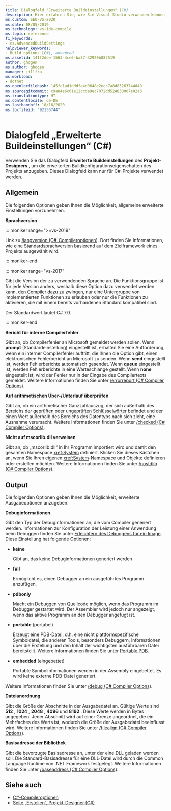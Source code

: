 ```yaml
---
title: Dialogfeld "Erweiterte Buildeinstellungen" (C#)
description: Hier erfahren Sie, wie Sie Visual Studio verwenden können, um die erweiterten Buildkonfigurationseigenschaften des Projekts anzugeben.
ms.custom: SEO-VS-2020
ms.date: 08/05/2019
ms.technology: vs-ide-compile
ms.topic: reference
f1_keywords:
- cs.AdvancedBuildSettings
helpviewer_keywords:
- Build options [C#], advanced
ms.assetid: 141f2dee-1563-4ce6-ba37-32920b082519
author: ghogen
ms.author: ghogen
manager: jillfra
ms.workload:
- dotnet
ms.openlocfilehash: 145fc1ad1dddfa4d0648e2ecc7a8d85263744d49
ms.sourcegitcommit: c9a84e6c01e12ccda9ec7072dd524830007e02a3
ms.translationtype: HT
ms.contentlocale: de-DE
ms.lasthandoff: 10/16/2020
ms.locfileid: "92136744"
---
```

# <a name="advanced-build-settings-dialog-box-c"></a>Dialogfeld „Erweiterte Buildeinstellungen“ (C#)

Verwenden Sie das Dialogfeld **Erweiterte Buildeinstellungen** des **Projekt-Designers** , um die erweiterten Buildkonfigurationseigenschaften des Projekts anzugeben. Dieses Dialogfeld kann nur für C#-Projekte verwendet werden.

## <a name="general"></a>Allgemein

Die folgenden Optionen geben Ihnen die Möglichkeit, allgemeine erweiterte Einstellungen vorzunehmen.

**Sprachversion**

::: moniker range=">=vs-2019"

Link zu [/langversion (C#-Compileroptionen](/dotnet/csharp/language-reference/compiler-options/langversion-compiler-option)). Dort finden Sie Informationen, wie eine Standardsprachversion basierend auf dem Zielframework eines Projekts ausgewählt wird.

::: moniker-end

::: moniker range="vs-2017"

Gibt die Version der zu verwendenden Sprache an. Die Funktionsgruppe ist für jede Version anders, weshalb diese Option dazu verwendet werden kann, den Compiler dazu zu zwingen, nur eine Untergruppe von implementierten Funktionen zu erlauben oder nur die Funktionen zu aktivieren, die mit einem bereits vorhandenen Standard kompatibel sind.

Der Standardwert lautet C# 7.0.

::: moniker-end

**Bericht für interne Compilerfehler**

Gibt an, ob Compilerfehler an Microsoft gemeldet werden sollen. Wenn **prompt** (Standardeinstellung) eingestellt ist, erhalten Sie eine Aufforderung, wenn ein interner Compilerfehler auftritt, die Ihnen die Option gibt, einen elektronischen Fehlerbericht an Microsoft zu senden. Wenn **send** eingestellt ist, werden Fehlerberichte automatisch gesendet. Wenn **queue** eingestellt ist, werden Fehlerberichte in eine Warteschlange gestellt. Wenn **none** eingestellt ist, wird der Fehler nur in der Eingabe des Compilertexts gemeldet. Weitere Informationen finden Sie unter [/errorreport (C# Compiler Options)](/dotnet/csharp/language-reference/compiler-options/errorreport-compiler-option).

**Auf arithmetischen Über-/Unterlauf überprüfen**

Gibt an, ob ein arithmetischer Ganzzahlauszug, der sich außerhalb des Bereichs der [geprüften](/dotnet/csharp/language-reference/keywords/checked) oder [ungeprüften Schlüsselwörter](/dotnet/csharp/language-reference/keywords/unchecked) befindet und der einen Wert außerhalb des Bereichs des Datentyps nach sich zieht, eine Ausnahme verursacht. Weitere Informationen finden Sie unter [/checked (C# Compiler Options)](/dotnet/csharp/language-reference/compiler-options/checked-compiler-option).

**Nicht auf mscorlib.dll verweisen**

Gibt an, ob „mscorlib.dll“ in Ihr Programm importiert wird und damit den gesamten Namespace <xref:System> definiert. Klicken Sie dieses Kästchen an, wenn Sie Ihren eigenen <xref:System>-Namespace und Objekte definieren oder erstellen möchten. Weitere Informationen finden Sie unter [/nostdlib (C# Compiler Options)](/dotnet/csharp/language-reference/compiler-options/nostdlib-compiler-option).

## <a name="output"></a>Output

Die folgenden Optionen geben Ihnen die Möglichkeit, erweiterte Ausgabeoptionen anzugeben.

**Debuginformationen**

Gibt den Typ der Debuginformationen an, die vom Compiler generiert werden. Informationen zur Konfiguration der Leistung einer Anwendung beim Debuggen finden Sie unter [Erleichtern des Debuggens für ein Image](/dotnet/framework/debug-trace-profile/making-an-image-easier-to-debug). Diese Einstellung hat folgende Optionen:

- **keine**

   Gibt an, das keine Debuginformationen generiert werden

- **full**

   Ermöglicht es, einen Debugger an ein ausgeführtes Programm anzufügen.

- **pdbonly**

   Macht ein Debuggen von Quellcode möglich, wenn das Programm im Debugger gestartet wird. Der Assembler wird jedoch nur angezeigt, wenn das aktive Programm an den Debugger angefügt ist.

- **portable** (portabel)

   Erzeugt eine PDB-Datei, d.h. eine nicht plattformspezifische Symboldatei, die anderen Tools, besonders Debuggern, Informationen über die Erstellung und den Inhalt der wichtigsten ausführbaren Datei bereitstellt. Weitere Informationen finden Sie unter [Portable PDB](https://github.com/dotnet/core/blob/master/Documentation/diagnostics/portable_pdb.md).

- **embedded** (eingebettet)

   Portable Symbolinformationen werden in der Assembly eingebettet. Es wird keine externe PDB-Datei generiert.

Weitere Informationen finden Sie unter [/debug (C# Compiler Options)](/dotnet/csharp/language-reference/compiler-options/debug-compiler-option).

**Dateianordnung**

Gibt die Größe der Abschnitte in der Ausgabedatei an. Gültige Werte sind **512** , **1024** , **2048** , **4096** und **8192** . Diese Werte werden in Bytes angegeben. Jeder Abschnitt wird auf einer Grenze angeordnet, die ein Mehrfaches des Werts ist, wodurch die Größe der Ausgabedatei beeinflusst wird. Weitere Informationen finden Sie unter [/filealign (C# Compiler Options)](/dotnet/csharp/language-reference/compiler-options/filealign-compiler-option).

**Basisadresse der Bibliothek**

Gibt die bevorzugte Basisadresse an, unter der eine DLL geladen werden soll. Die Standard-Basisadresse für eine DLL-Datei wird durch die Common Language Runtime von .NET Framework festgelegt. Weitere Informationen finden Sie unter [/baseaddress (C# Compiler Options)](/dotnet/csharp/language-reference/compiler-options/baseaddress-compiler-option).

## <a name="see-also"></a>Siehe auch

- [C#-Compileroptionen](/dotnet/csharp/language-reference/compiler-options/index)
- [Seite „Erstellen“, Projekt-Designer (C#)](../../ide/reference/build-page-project-designer-csharp.md)
